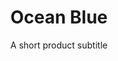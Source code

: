 ---
layout: product-presets
title: Ocean Blue
subtitle: A short product subtitle
price: $35
before-image: /images/ocean-blue/before-1.jpg
after-image: /images/ocean-blue/after-1.jpg
---